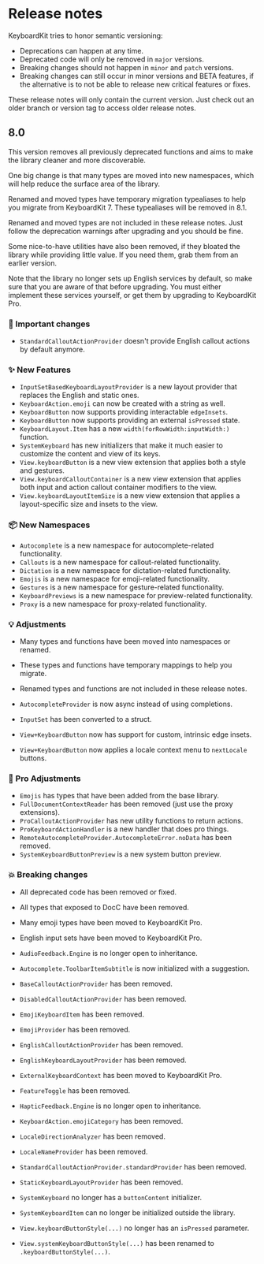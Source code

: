 # Release notes

KeyboardKit tries to honor semantic versioning:

* Deprecations can happen at any time.
* Deprecated code will only be removed in `major` versions.
* Breaking changes should not happen in `minor` and `patch` versions.
* Breaking changes can still occur in minor versions and BETA features, if the alternative is to not be able to release new critical features or fixes.

These release notes will only contain the current version. Just check out an older branch or version tag to access older release notes. 



## 8.0

This version removes all previously deprecated functions and aims to make the library cleaner and more discoverable.

One big change is that many types are moved into new namespaces, which will help reduce the surface area of the library.

Renamed and moved types have temporary migration typealiases to help you migrate from KeyboardKit 7. These typealiases will be removed in 8.1.

Renamed and moved types are not included in these release notes. Just follow the deprecation warnings after upgrading and you should be fine. 

Some nice-to-have utilities have also been removed, if they bloated the library while providing little value. If you need them, grab them from an earlier version.

Note that the library no longer sets up English services by default, so make sure that you are aware of that before upgrading. You must either implement these services yourself, or get them by upgrading to KeyboardKit Pro.

### 🚨 Important changes

* `StandardCalloutActionProvider` doesn't provide English callout actions by default anymore.

### ✨ New Features

* `InputSetBasedKeyboardLayoutProvider` is a new layout provider that replaces the English and static ones.
* `KeyboardAction.emoji` can now be created with a string as well.
* `KeyboardButton` now supports providing interactable `edgeInsets`.
* `KeyboardButton` now supports providing an external `isPressed` state.
* `KeyboardLayout.Item` has a new `width(forRowWidth:inputWidth:)` function.
* `SystemKeyboard` has new initializers that make it much easier to customize the content and view of its keys.
* `View.keyboardButton` is a new view extension that applies both a style and gestures.
* `View.keyboardCalloutContainer` is a new view extension that applies both input and action callout container modifiers to the view. 
* `View.keyboardLayoutItemSize` is a new view extension that applies a layout-specific size and insets to the view.

### 📦 New Namespaces

* `Autocomplete` is a new namespace for autocomplete-related functionality.
* `Callouts` is a new namespace for callout-related functionality.
* `Dictation` is a new namespace for dictation-related functionality.
* `Emojis` is a new namespace for emoji-related functionality.
* `Gestures` is a new namespace for gesture-related functionality.
* `KeyboardPreviews` is a new namespace for preview-related functionality.
* `Proxy` is a new namespace for proxy-related functionality.

### 💡 Adjustments

* Many types and functions have been moved into namespaces or renamed.
* These types and functions have temporary mappings to help you migrate.
* Renamed types and functions are not included in these release notes.  

* `AutocompleteProvider` is now async instead of using completions.
* `InputSet` has been converted to a struct.
* `View+KeyboardButton` now has support for custom, intrinsic edge insets.
* `View+KeyboardButton` now applies a locale context menu to `nextLocale` buttons.

### 👑 Pro Adjustments

* `Emojis` has types that have been added from the base library.
* `FullDocumentContextReader` has been removed (just use the proxy extensions).
* `ProCalloutActionProvider` has new utility functions to return actions.
* `ProKeyboardActionHandler` is a new handler that does pro things.
* `RemoteAutocompleteProvider.AutocompleteError.noData` has been removed.
* `SystemKeyboardButtonPreview` is a new system button preview. 
    
### 💥 Breaking changes 

* All deprecated code has been removed or fixed.
* All types that exposed to DocC have been removed. 
* Many emoji types have been moved to KeyboardKit Pro.
* English input sets have been moved to KeyboardKit Pro.

* `AudioFeedback.Engine` is no longer open to inheritance. 
* `Autocomplete.ToolbarItemSubtitle` is now initialized with a suggestion.
* `BaseCalloutActionProvider` has been removed.
* `DisabledCalloutActionProvider` has been removed.
* `EmojiKeyboardItem` has been removed.
* `EmojiProvider` has been removed.
* `EnglishCalloutActionProvider` has been removed.
* `EnglishKeyboardLayoutProvider` has been removed.
* `ExternalKeyboardContext` has been moved to KeyboardKit Pro.
* `FeatureToggle` has been removed.
* `HapticFeedback.Engine` is no longer open to inheritance.
* `KeyboardAction.emojiCategory` has been removed.
* `LocaleDirectionAnalyzer` has been removed.
* `LocaleNameProvider` has been removed. 
* `StandardCalloutActionProvider.standardProvider` has been removed.
* `StaticKeyboardLayoutProvider` has been removed.
* `SystemKeyboard` no longer has a `buttonContent` initializer.
* `SystemKeyboardItem` can no longer be initialized outside the library.
* `View.keyboardButtonStyle(...)` no longer has an `isPressed` parameter.
* `View.systemKeyboardButtonStyle(...)` has been renamed to `.keyboardButtonStyle(...)`.
